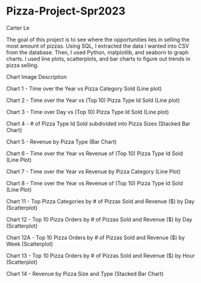 # Pizza-Project-Spr2023
Carter Le

The goal of this project is to see where the opportunities lies in selling the most amount of pizzas. Using SQL, I extracted the data I wanted into CSV from the database. Then, I used Python, matplotlib, and seaborn to graph charts. I used line plots, scatterplots, and bar charts to figure out trends in pizza selling. 


Chart Image Description


Chart 1 - Time over the Year vs Pizza Category Sold (Line plot) 

Chart 2 - Time over the Year vs (Top 10) Pizza Type Id Sold (Line plot)

Chart 3 - Time over Day vs (Top 10) Pizza Type Id Sold (Line plot) 

Chart 4 - # of Pizza Type Id Sold subdivided into Pizza Sizes (Stacked Bar Chart) 

Chart 5 - Revenue by Pizza Type (Bar Chart)

Chart 6 - Time over the Year vs Revenue of (Top 10) Pizza Type Id Sold (Line Plot)

Chart 7 - Time over the Year vs Revenue by Pizza Category (Line Plot)

Chart 8 - Time over the Year vs Revenue of (Top 10) Pizza Type Id Sold (Line Plot)

Chart 11 - Top Pizza Categories by # of Pizzas Sold and Revenue ($) by Day (Scatterplot)

Chart 12 - Top 10 Pizza Orders by # of Pizzas Sold and Revenue ($) by Day (Scatterplot)

Chart 12A - Top 10 Pizza Orders by # of Pizzas Sold and Revenue ($) by Week (Scatterplot)

Chart 13 - Top 10 Pizza Orders by # of Pizzas Sold and Revenue ($) by Hour (Scatterplot)

Chart 14 - Revenue by Pizza Size and Type (Stacked Bar Chart)


